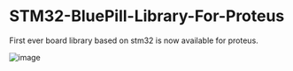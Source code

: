 # STM32-BluePill-Library-For-Proteus

First ever board library based on stm32 is now available for proteus.

![image](https://user-images.githubusercontent.com/36687320/112338624-f5405c00-8ce4-11eb-9c27-44104f9af009.png)
